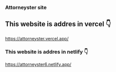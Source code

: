 ### Attorneyster site

## This website is addres in vercel 👇
<a href="https://attorneyster.vercel.app/">https://attorneyster.vercel.app/</a>

### This website is addres in netlify 👇
<a href="https://attorneyster6.netlify.app/">https://attorneyster6.netlify.app/</a>